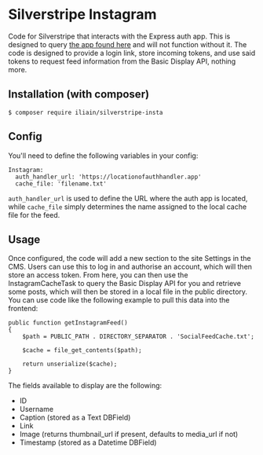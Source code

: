 # Silverstripe Instagram
Code for Silverstripe that interacts with the Express auth app. This is designed to query [the app found here](https://github.com/Iliain/insta-auth) and will not function without it. The code is designed to provide a login link, store incoming tokens, and use said tokens to request feed information from the Basic Display API, nothing more.

## Installation (with composer)

	$ composer require iliain/silverstripe-insta


## Config

You'll need to define the following variables in your config:

```
Instagram:
  auth_handler_url: 'https://locationofauthhandler.app'
  cache_file: 'filename.txt'
```
`auth_handler_url` is used to define the URL where the auth app is located, while `cache_file` simply determines the name assigned to the local cache file for the feed. 

## Usage

Once configured, the code will add a new section to the site Settings in the CMS. Users can use this to log in and authorise an account, which will then store an access token. From here, you can then use the InstagramCacheTask to query the Basic Display API for you and retrieve some posts, which will then be stored in a local file in the public directory. You can use code like the following example to pull this data into the frontend:

```
public function getInstagramFeed()
{
    $path = PUBLIC_PATH . DIRECTORY_SEPARATOR . 'SocialFeedCache.txt';

    $cache = file_get_contents($path);

    return unserialize($cache);
}
```

The fields available to display are the following: 

* ID
* Username
* Caption (stored as a Text DBField)
* Link
* Image (returns thumbnail_url if present, defaults to media_url if not)
* Timestamp (stored as a Datetime DBField)

